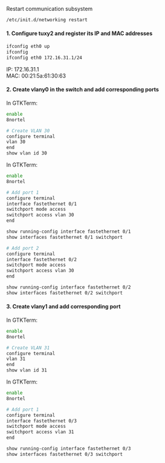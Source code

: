 Restart communication subsystem
```sh
/etc/init.d/networking restart
```

#### 1. Configure tuxy2 and register its IP and MAC addresses
```sh
ifconfig eth0 up
ifconfig
ifconfig eth0 172.16.31.1/24
```
IP: 172.16.31.1  
MAC: 00:21:5a:61:30:63

#### 2. Create vlany0 in the switch and add corresponding ports
In GTKTerm:
```sh
enable
8nortel

# Create VLAN 30
configure terminal
vlan 30
end
show vlan id 30
```

In GTKTerm:
```sh
enable
8nortel

# Add port 1
configure terminal
interface fastethernet 0/1
switchport mode access
switchport access vlan 30
end

show running-config interface fastethernet 0/1
show interfaces fastethernet 0/1 switchport

# Add port 2
configure terminal
interface fastethernet 0/2
switchport mode access
switchport access vlan 30
end

show running-config interface fastethernet 0/2
show interfaces fastethernet 0/2 switchport
```

#### 3. Create vlany1 and add corresponding port
In GTKTerm:
```sh
enable
8nortel

# Create VLAN 31
configure terminal
vlan 31
end
show vlan id 31
```

In GTKTerm:
```sh
enable
8nortel

# Add port 1
configure terminal
interface fastethernet 0/3
switchport mode access
switchport access vlan 31
end

show running-config interface fastethernet 0/3
show interfaces fastethernet 0/3 switchport
```
